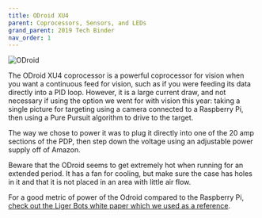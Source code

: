 ```yaml
---
title: ODroid XU4
parent: Coprocessors, Sensors, and LEDs
grand_parent: 2019 Tech Binder
nav_order: 1
---
```


![ODroid](https://cdn.antratek.nl/media/product/d9e/odroid-xu4-octa-core-computer-with-samsung-exynos-5422-hk-odroid-xu4-47c.jpg)

The ODroid XU4 coprocessor is a powerful coprocessor for vision when you want a continuous feed for vision, such as if you were feeding its data directly into a PID loop. However, it is a large current draw, and not necessary if using the option we went for with vision this year: taking a single picture for targeting using a camera connected to a Raspberry Pi, then using a Pure Pursuit algorithm to drive to the target.

The way we chose to power it was to plug it directly into one of the 20 amp sections of the PDP, then step down the voltage using an adjustable power supply off of Amazon.

Beware that the ODroid seems to get extremely hot when running for an extended period. It has a fan for cooling, but make sure the case has holes in it and that it is not placed in an area with little air flow.

For a good metric of power of the Odroid compared to the Raspberry Pi, [check out the Liger Bots white paper which we used as a reference](https://www.chiefdelphi.com/t/a-step-by-step-run-through-of-frc-vision-processing/341012). 
